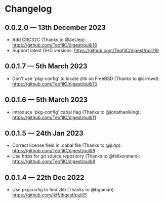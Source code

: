 # Changelog

## 0.0.2.0 — 13th December 2023
- Add CRC32C (Thanks to @4eUep): <https://github.com/TeofilC/digest/pull/18>
- Support latest GHC versions: <https://github.com/TeofilC/digest/pull/19>

## 0.0.1.7 — 5th March 2023

- Don't use 'pkg-config' to locate zlib on FreeBSD (Thanks to @arrowd): <https://github.com/TeofilC/digest/pull/13>

## 0.0.1.6 — 5th March 2023

- Introduce 'pkg-config' cabal flag (Thanks to @jonathanlking): <https://github.com/TeofilC/digest/pull/11>

## 0.0.1.5 — 24th Jan 2023

- Correct license field in .cabal file (Thanks to @juhp): <https://github.com/TeofilC/digest/pull/9>
- Use https for git source repository (Thanks to @felixonmars): <https://github.com/TeofilC/digest/pull/8>

## 0.0.1.4 — 22th Dec 2022

- Use pkgconfig to find zlib (Thanks to @bgamari): <https://github.com/jkff/digest/pull/5>
